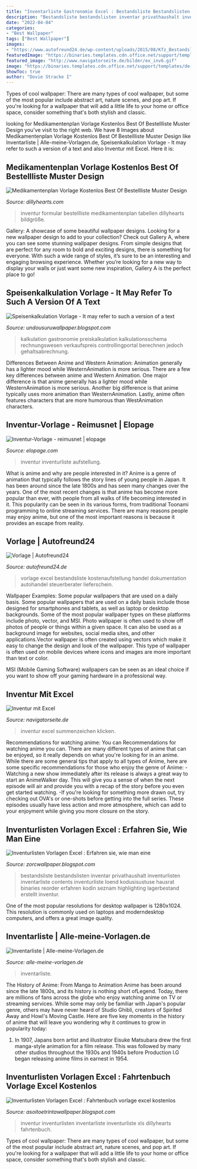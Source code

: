 ```yaml
---
title: "Inventarliste Gastronomie Excel : Bestandsliste Bestandslisten Inventar Privathaushalt Inventurlisten Inventarliste Contents Inventurliste Loend Kodusisustuse Hausrat Binaries Reorder Erfahren Kodin Seznam Highlighting Lagerbestand Erstellt Inventur"
description: "Bestandsliste bestandslisten inventar privathaushalt inventurlisten inventarliste contents inventurliste loend kodusisustuse hausrat binaries reorder erfahren kodin seznam highlighting lagerbestand erstellt inventur"
date: "2022-04-04"
categories:
- "Best Wallpaper"
tags: ["Best Wallpaper"]
images:
- "https://www.autofreund24.de/wp-content/uploads/2015/08/Kfz_Bestandsliste_Autohandel_Steuerberater_Vorlage.png"
featuredImage: "https://binaries.templates.cdn.office.net/support/templates/de-de/lt16400665_quantized.png"
featured_image: "http://www.navigatorseite.de/bilder/ex_inv6.gif"
image: "https://binaries.templates.cdn.office.net/support/templates/de-de/lt16400665_quantized.png"
ShowToc: true
author: "Dovie Stracke I"
---
```



Types of cool wallpaper:
There are many types of cool wallpaper, but some of the most popular include abstract art, nature scenes, and pop art. If you're looking for a wallpaper that will add a little life to your home or office space, consider something that's both stylish and classic.

	

		
looking for Medikamentenplan Vorlage Kostenlos Best Of Bestellliste Muster Design you've visit to the right web. We have 8 Images about Medikamentenplan Vorlage Kostenlos Best Of Bestellliste Muster Design like Inventarliste | Alle-meine-Vorlagen.de, Speisenkalkulation Vorlage - It may refer to such a version of a text and also Inventur mit Excel. Here it is:
		
    
## Medikamentenplan Vorlage Kostenlos Best Of Bestellliste Muster Design

<img loading=lazy src="https://www.dillyhearts.com/bilder/medikamentenplan-vorlage-kostenlos-best-of-bestellliste-muster-design-der-medikamentenplan-vorlage-kostenlos.jpg" onerror="this.onerror=null;this.src='https://tse3.mm.bing.net/th?id=OIP.E4i5ry8NENzim4SHi_fK2QHaHJ&amp;pid=15.1';" alt="Medikamentenplan Vorlage Kostenlos Best Of Bestellliste Muster Design">

_Source: dillyhearts.com_

>inventur formular bestellliste medikamentenplan tabellen dillyhearts bildgröße. 

	

Gallery: A showcase of some beautiful wallpaper designs.
Looking for a new wallpaper design to add to your collection? Check out Gallery A, where you can see some stunning wallpaper designs. From simple designs that are perfect for any room to bold and exciting designs, there is something for everyone. With such a wide range of styles, it’s sure to be an interesting and engaging browsing experience. Whether you’re looking for a new way to display your walls or just want some new inspiration, Gallery A is the perfect place to go!





	
	
    
## Speisenkalkulation Vorlage - It May Refer To Such A Version Of A Text

<img loading=lazy src="https://lh5.googleusercontent.com/proxy/LnL9h2toQpRg4zpyXZmcIOhvlJkyNtjTK9S5stwDLP_5WyIaXtb0WbGlZLpkrac2TTqjGtWy2dvn6tL9zksC6rNXGhyIPhIf1wnxAJ2EsDUxIhfG0DncudY5KjtdZugxu6jc-znt-EU=w1200-h630-p-k-no-nu" onerror="this.onerror=null;this.src='https://tse2.mm.bing.net/th?id=OIP.Q6eZ6q2Ffz9pLb4et4lO6AHaDb&amp;pid=15.1';" alt="Speisenkalkulation Vorlage - It may refer to such a version of a text">

_Source: undousuruwallpaper.blogspot.com_

>kalkulation gastronomie preiskalkulation kalkulationsschema rechnungswesen verkaufspreis controllingportal berechnen jedoch gehaltsabrechnung. 

	

Differences Between Anime and Western Animation: Animation generally has a lighter mood while WesternAnimation is more serious.
There are a few key differences between anime and Western Animation. One major difference is that anime generally has a lighter mood while WesternAnimation is more serious. Another big difference is that anime typically uses more animation than WesternAnimation. Lastly, anime often features characters that are more humorous than WestAnimation characters.

    
## Inventur-Vorlage - Reimusnet | Elopage

<img loading=lazy src="https://elopay-me-prod.s3.amazonaws.com/covers/files/000/092/695/original/Inventuraufnahmeformular.png?1565680598" onerror="this.onerror=null;this.src='https://tse3.mm.bing.net/th?id=OIP.GuKQ6bgp93XeSexPZkX6cgHaGb&amp;pid=15.1';" alt="Inventur-Vorlage - reimusnet | elopage">

_Source: elopage.com_

>inventur inventurliste aufstellung. 

	

What is anime and why are people interested in it?
Anime is a genre of animation that typically follows the story lines of young people in Japan. It has been around since the late 1800s and has seen many changes over the years. One of the most recent changes is that anime has become more popular than ever, with people from all walks of life becoming interested in it. This popularity can be seen in its various forms, from traditional Toonami programming to online streaming services. There are many reasons people may enjoy anime, but one of the most important reasons is because it provides an escape from reality.

    
## Vorlage | Autofreund24

<img loading=lazy src="https://www.autofreund24.de/wp-content/uploads/2015/08/Kfz_Bestandsliste_Autohandel_Steuerberater_Vorlage.png" onerror="this.onerror=null;this.src='https://tse1.mm.bing.net/th?id=OIP.r5Ktmdau8SwJmNwpyNYGFAHaFI&amp;pid=15.1';" alt="Vorlage | Autofreund24">

_Source: autofreund24.de_

>vorlage excel bestandsliste kostenaufstellung handel dokumentation autohandel steuerberater lieferschein. 

	

Wallpaper Examples: Some popular wallpapers that are used on a daily basis.
Some popular wallpapers that are used on a daily basis include those designed for smartphones and tablets, as well as laptop or desktop backgrounds. Some of the most popular wallpaper types on these platforms include photo, vector, and MSI. 
Photo wallpaper is often used to show off photos of people or things within a given space. It can also be used as a background image for websites, social media sites, and other applications.Vector wallpaper is often created using vectors which make it easy to change the design and look of the wallpaper. This type of wallpaper is often used on mobile devices where icons and images are more important than text or color. 

MSI (Mobile Gaming Software) wallpapers can be seen as an ideal choice if you want to show off your gaming hardware in a professional way.

    
## Inventur Mit Excel

<img loading=lazy src="http://www.navigatorseite.de/bilder/ex_inv6.gif" onerror="this.onerror=null;this.src='https://tse3.mm.bing.net/th?id=OIP._pVKtTgPY5b2pEJV_hL8GgHaEN&amp;pid=15.1';" alt="Inventur mit Excel">

_Source: navigatorseite.de_

>inventur excel summenzeichen klicken. 

	

Recommendations for watching anime: You can
Recommendations for watching anime you can. There are many different types of anime that can be enjoyed, so it really depends on what you're looking for in an anime. While there are some general tips that apply to all types of Anime, here are some specific recommendations for those who enjoy the genre of Anime: 
-Watching a new show immediately after its release is always a great way to start an AnimeWalker day. This will give you a sense of when the next episode will air and provide you with a recap of the story before you even get started watching. 
-If you're looking for something more drawn out, try checking out OVA's or one-shots before getting into the full series. These episodes usually have less action and more atmosphere, which can add to your enjoyment while giving you more closure on the story.

    
## Inventurlisten Vorlagen Excel : Erfahren Sie, Wie Man Eine

<img loading=lazy src="https://binaries.templates.cdn.office.net/support/templates/de-de/lt16400665_quantized.png" onerror="this.onerror=null;this.src='https://tse4.mm.bing.net/th?id=OIP.xILtINSYGDSM1vvuQYc4vAHaFt&amp;pid=15.1';" alt="Inventurlisten Vorlagen Excel : Erfahren sie, wie man eine">

_Source: zorcwallpaper.blogspot.com_

>bestandsliste bestandslisten inventar privathaushalt inventurlisten inventarliste contents inventurliste loend kodusisustuse hausrat binaries reorder erfahren kodin seznam highlighting lagerbestand erstellt inventur. 

	

One of the most popular resolutions for desktop wallpaper is 1280x1024. This resolution is commonly used on laptops and moderndesktop computers, and offers a great image quality.

    
## Inventarliste | Alle-meine-Vorlagen.de

<img loading=lazy src="http://www.alle-meine-vorlagen.de/wp-content/uploads/2015/11/Inventarliste.jpg" onerror="this.onerror=null;this.src='https://tse2.mm.bing.net/th?id=OIP.9uKJAODt9U4pMto1mHSOoAHaFd&amp;pid=15.1';" alt="Inventarliste | Alle-meine-Vorlagen.de">

_Source: alle-meine-vorlagen.de_

>inventarliste. 

	

The History of Anime: From Manga to Animation
Anime has been around since the late 1800s, and its history is nothing short ofLegend. Today, there are millions of fans across the globe who enjoy watching anime on TV or streaming services. While some may only be familiar with Japan's popular genre, others may have never heard of Studio Ghibli, creators of Spirited Away and Howl's Moving Castle. Here are five key moments in the history of anime that will leave you wondering why it continues to grow in popularity today:
1) In 1907, Japans born artist and illustrator Eisuke Matsubara drew the first manga-style animation for a film release. This was followed by many other studios throughout the 1930s and 1940s before Production I.G began releasing anime films in earnest in 1954.

    
## Inventurlisten Vorlagen Excel : Fahrtenbuch Vorlage Excel Kostenlos

<img loading=lazy src="https://www.dillyhearts.com/bilder/inventarliste-excel-vorlage-schonste-inventarliste-vorlage-muster-gut-inventur-vorlage-muster-der-inventarliste-excel-vorlage.jpg" onerror="this.onerror=null;this.src='https://tse2.mm.bing.net/th?id=OIP.HOo6p39DWwc1QnHQ2CwPkQHaKC&amp;pid=15.1';" alt="Inventurlisten Vorlagen Excel : Fahrtenbuch vorlage excel kostenlos">

_Source: asoitoetrintawallpaper.blogspot.com_

>inventur inventurlisten inventarliste inventurliste xls dillyhearts fahrtenbuch. 

	

Types of cool wallpaper:
There are many types of cool wallpaper, but some of the most popular include abstract art, nature scenes, and pop art. If you're looking for a wallpaper that will add a little life to your home or office space, consider something that's both stylish and classic.

